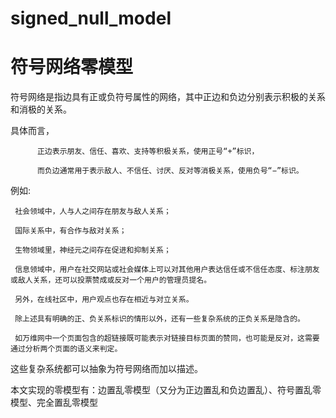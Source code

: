 # signed_null_model

# 符号网络零模型

符号网络是指边具有正或负符号属性的网络，其中正边和负边分别表示积极的关系和消极的关系。

具体而言，

          正边表示朋友、信任、喜欢、支持等积极关系，使用正号“+”标识，

          而负边通常用于表示敌人、不信任、讨厌、反对等消极关系，使用负号“−”标识。
          
例如:

     社会领域中，人与人之间存在朋友与敌人关系；

     国际关系中，有合作与敌对关系；
     
     生物领域里，神经元之间存在促进和抑制关系；
     
     信息领域中，用户在社交网站或社会媒体上可以对其他用户表达信任或不信任态度、标注朋友或敌人关系，还可以投票赞成或反对一个用户的管理员提名。
     
     另外，在线社区中，用户观点也存在相近与对立关系。
     
     除上述具有明确的正、负关系标识的情形以外，还有一些复杂系统的正负关系是隐含的。
     
     如万维网中一个页面包含的超链接既可能表示对链接目标页面的赞同，也可能是反对，这需要通过分析两个页面的语义来判定。
     
  这些复杂系统都可以抽象为符号网络而加以描述。
  
本文实现的零模型有：边置乱零模型（又分为正边置乱和负边置乱）、符号置乱零模型、完全置乱零模型


